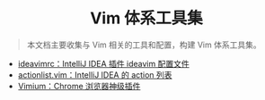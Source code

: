 <div align='center'>
    <h1>Vim 体系工具集</h1>
</div>

> 本文档主要收集与 Vim 相关的工具和配置，构建 Vim 体系工具集。

- [ideavimrc：IntelliJ IDEA 插件 ideavim 配置文件](./ideavimrc)
- [actionlist.vim：IntelliJ IDEA 的 action 列表](./actionlist.vim)
- [Vimium：Chrome 浏览器神级插件](./vimium.md)



